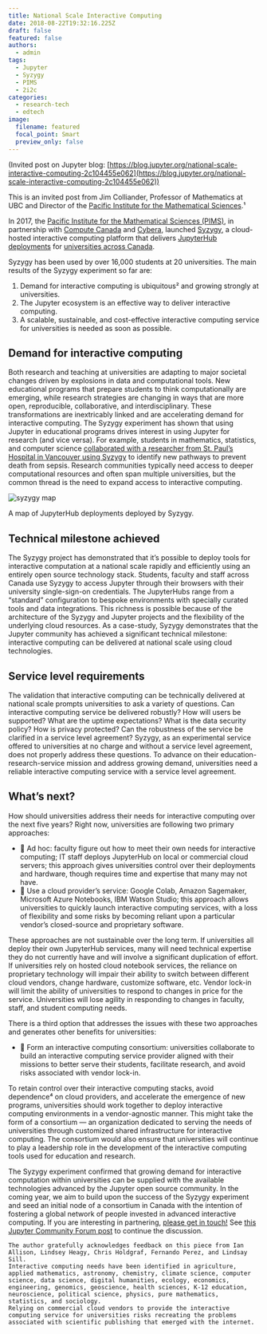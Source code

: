 ```yaml
---
title: National Scale Interactive Computing
date: 2018-08-22T19:32:16.225Z
draft: false
featured: false
authors:
  - admin
tags:
  - Jupyter
  - Syzygy
  - PIMS
  - 2i2c
categories:
  - research-tech
  - edtech
image:
  filename: featured
  focal_point: Smart
  preview_only: false
---
```


(Invited post on Jupyter blog: [https://blog.jupyter.org/national-scale-interactive-computing-2c104455e062](https://blog.jupyter.org/national-scale-interactive-computing-2c104455e062))

This is an invited post from Jim Colliander, Professor of Mathematics at UBC and Director of the [Pacific Institute for the Mathematical Sciences](http://www.pims.math.ca/).¹

In 2017, the [Pacific Institute for the Mathematical Sciences (PIMS)](http://www.pims.math.ca/), in partnership with [Compute Canada](https://www.computecanada.ca/featured/compute-canada-and-pims-launch-jupyter-service-for-researchers/) and [Cybera](https://www.cybera.ca/services/jupyter-all-in-one-science-platform/), launched [Syzygy](https://syzygy.ca/), a cloud-hosted interactive computing platform that delivers [JupyterHub deployments](https://jupyter.org/) for [universities across Canada](https://www.google.com/maps/d/embed?mid=1nzSAGLSn8eWdfQ6K7zTw-31h82I&hl=en).

Syzygy has been used by over 16,000 students at 20 universities. The main results of the Syzygy experiment so far are:

1. Demand for interactive computing is ubiquitous² and growing strongly at universities.
2. The Jupyter ecosystem is an effective way to deliver interactive computing.
3. A scalable, sustainable, and cost-effective interactive computing service for universities is needed as soon as possible.

## Demand for interactive computing

Both research and teaching at universities are adapting to major societal changes driven by explosions in data and computational tools. New educational programs that prepare students to think computationally are emerging, while research strategies are changing in ways that are more open, reproducible, collaborative, and interdisciplinary. These transformations are inextricably linked and are accelerating demand for interactive computing. The Syzygy experiment has shown that using Jupyter in educational programs drives interest in using Jupyter for research (and vice versa). For example, students in mathematics, statistics, and computer science [collaborated with a researcher from St. Paul’s Hospital in Vancouver using Syzygy](https://medium.com/pims-math/saving-lives-with-data-and-math-b697667d1cd7) to identify new pathways to prevent death from sepsis. Research communities typically need access to deeper computational resources and often span multiple universities, but the common thread is the need to expand access to interactive computing.

![syzygy map](https://miro.medium.com/max/956/1*L8MzmheO2NZQBH0t-BGpFg.png)

A map of JupyterHub deployments deployed by Syzygy.

## Technical milestone achieved

The Syzygy project has demonstrated that it’s possible to deploy tools for interactive computation at a national scale rapidly and efficiently using an entirely open source technology stack. Students, faculty and staff across Canada use Syzygy to access Jupyter through their browsers with their university single-sign-on credentials. The JupyterHubs range from a “standard” configuration to bespoke environments with specially curated tools and data integrations. This richness is possible because of the architecture of the Syzygy and Jupyter projects and the flexibility of the underlying cloud resources. As a case-study, Syzygy demonstrates that the Jupyter community has achieved a significant technical milestone: interactive computing can be delivered at national scale using cloud technologies.

## Service level requirements

The validation that interactive computing can be technically delivered at national scale prompts universities to ask a variety of questions. Can interactive computing service be delivered robustly? How will users be supported? What are the uptime expectations? What is the data security policy? How is privacy protected? Can the robustness of the service be clarified in a service level agreement? Syzygy, as an experimental service offered to universities at no charge and without a service level agreement, does not properly address these questions. To advance on their education-research-service mission and address growing demand, universities need a reliable interactive computing service with a service level agreement.

## What’s next?

How should universities address their needs for interactive computing over the next five years? Right now, universities are following two primary approaches:

+ 🙏 Ad hoc: faculty figure out how to meet their own needs for interactive computing; IT staff deploys JupyterHub on local or commercial cloud servers; this approach gives universities control over their deployments and hardware, though requires time and expertise that many may not have.
+ 🎩 Use a cloud provider’s service: Google Colab, Amazon Sagemaker, Microsoft Azure Notebooks, IBM Watson Studio; this approach allows universities to quickly launch interactive computing services, with a loss of flexibility and some risks by becoming reliant upon a particular vendor’s closed-source and proprietary software.

These approaches are not sustainable over the long term. If universities all deploy their own JupyterHub services, many will need technical expertise they do not currently have and will involve a significant duplication of effort. If universities rely on hosted cloud notebook services, the reliance on proprietary technology will impair their ability to switch between different cloud vendors, change hardware, customize software, etc. Vendor lock-in will limit the ability of universities to respond to changes in price for the service. Universities will lose agility in responding to changes in faculty, staff, and student computing needs.

There is a third option that addresses the issues with these two approaches and generates other benefits for universities:

+ 🤔 Form an interactive computing consortium: universities collaborate to build an interactive computing service provider aligned with their missions to better serve their students, facilitate research, and avoid risks associated with vendor lock-in.

To retain control over their interactive computing stacks, avoid dependence⁴ on cloud providers, and accelerate the emergence of new programs, universities should work together to deploy interactive computing environments in a vendor-agnostic manner. This might take the form of a consortium — an organization dedicated to serving the needs of universities through customized shared infrastructure for interactive computing. The consortium would also ensure that universities will continue to play a leadership role in the development of the interactive computing tools used for education and research.

The Syzygy experiment confirmed that growing demand for interactive computation within universities can be supplied with the available technologies advanced by the Jupyter open source community. In the coming year, we aim to build upon the success of the Syzygy experiment and seed an initial node of a consortium in Canada with the intention of fostering a global network of people invested in advanced interactive computing. If you are interesting in partnering, [please get in touch!](https://ten.blue/2i2c/#/3/4) See [this Jupyter Community Forum post](https://discourse.jupyter.org/t/creating-national-infrastructure-for-jupyter-environments/1966) to continue the discussion.

    The author gratefully acknowledges feedback on this piece from Ian Allison, Lindsey Heagy, Chris Holdgraf, Fernando Perez, and Lindsay Sill.
    Interactive computing needs have been identified in agriculture, applied mathematics, astronomy, chemistry, climate science, computer science, data science, digital humanities, ecology, economics, engineering, genomics, geoscience, health sciences, K-12 education, neuroscience, political science, physics, pure mathematics, statistics, and sociology.
    Relying on commercial cloud vendors to provide the interactive computing service for universities risks recreating the problems associated with scientific publishing that emerged with the internet.
